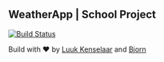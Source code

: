 ## WeatherApp | School Project

[![Build Status](https://travis-ci.org/Luuk2016/WeatherApp-Android.svg?branch=master)](https://travis-ci.org/Luuk2016/WeatherApp-Android)

Build with ❤︎ by <a href="https://www.luukkenselaar.nl/">Luuk Kenselaar</a> and <a href="https://github.com/Bjornzor">Bjorn</a>
